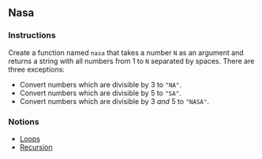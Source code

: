 ## Nasa

### Instructions

Create a function named `nasa` that takes a number `N` as an argument and returns a string with all numbers from 1 to `N` separated by spaces. There are three exceptions:

- Convert numbers which are divisible by 3 to `"NA"`.
- Convert numbers which are divisible by 5 to `"SA"`.
- Convert numbers which are divisible by 3 *and* 5 to `"NASA"`.

### Notions

- [Loops](https://nan-academy.github.io/js-training/examples/loops.js)
- [Recursion](https://nan-academy.github.io/js-training/examples/recursion.js)
